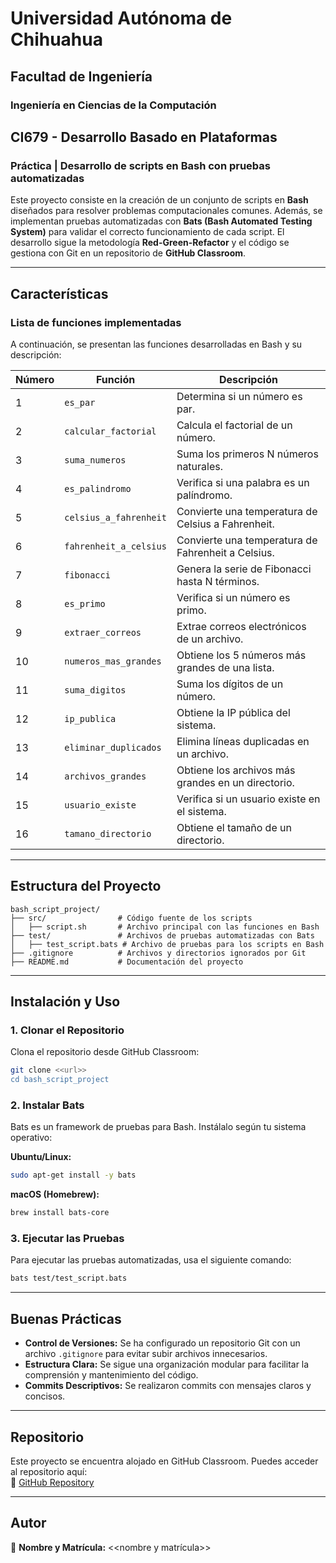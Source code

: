 # Universidad Autónoma de Chihuahua  
## Facultad de Ingeniería  
### Ingeniería en Ciencias de la Computación  

## CI679 - Desarrollo Basado en Plataformas  
### Práctica | Desarrollo de scripts en Bash con pruebas automatizadas  

Este proyecto consiste en la creación de un conjunto de scripts en **Bash** diseñados para resolver problemas computacionales comunes. Además, se implementan pruebas automatizadas con **Bats (Bash Automated Testing System)** para validar el correcto funcionamiento de cada script. El desarrollo sigue la metodología **Red-Green-Refactor** y el código se gestiona con Git en un repositorio de **GitHub Classroom**.

---

## **Características**  
### **Lista de funciones implementadas**  
A continuación, se presentan las funciones desarrolladas en Bash y su descripción:

| Número | Función                     | Descripción |
|--------|-----------------------------|------------------------------------------------|
| 1      | `es_par`                     | Determina si un número es par. |
| 2      | `calcular_factorial`         | Calcula el factorial de un número. |
| 3      | `suma_numeros`               | Suma los primeros N números naturales. |
| 4      | `es_palindromo`              | Verifica si una palabra es un palíndromo. |
| 5      | `celsius_a_fahrenheit`       | Convierte una temperatura de Celsius a Fahrenheit. |
| 6      | `fahrenheit_a_celsius`       | Convierte una temperatura de Fahrenheit a Celsius. |
| 7      | `fibonacci`                  | Genera la serie de Fibonacci hasta N términos. |
| 8      | `es_primo`                   | Verifica si un número es primo. |
| 9      | `extraer_correos`            | Extrae correos electrónicos de un archivo. |
| 10     | `numeros_mas_grandes`        | Obtiene los 5 números más grandes de una lista. |
| 11     | `suma_digitos`               | Suma los dígitos de un número. |
| 12     | `ip_publica`                 | Obtiene la IP pública del sistema. |
| 13     | `eliminar_duplicados`        | Elimina líneas duplicadas en un archivo. |
| 14     | `archivos_grandes`           | Obtiene los archivos más grandes en un directorio. |
| 15     | `usuario_existe`             | Verifica si un usuario existe en el sistema. |
| 16     | `tamano_directorio`          | Obtiene el tamaño de un directorio. |

---

## **Estructura del Proyecto**  
```plaintext
bash_script_project/
├── src/                # Código fuente de los scripts
│   ├── script.sh       # Archivo principal con las funciones en Bash
├── test/               # Archivos de pruebas automatizadas con Bats
│   ├── test_script.bats # Archivo de pruebas para los scripts en Bash
├── .gitignore          # Archivos y directorios ignorados por Git
├── README.md           # Documentación del proyecto
```

---

## **Instalación y Uso**  
### **1. Clonar el Repositorio**  
Clona el repositorio desde GitHub Classroom:
```bash
git clone <<url>>
cd bash_script_project
```

### **2. Instalar Bats**  
Bats es un framework de pruebas para Bash. Instálalo según tu sistema operativo:

**Ubuntu/Linux:**
```bash
sudo apt-get install -y bats
```

**macOS (Homebrew):**
```bash
brew install bats-core
```

### **3. Ejecutar las Pruebas**  
Para ejecutar las pruebas automatizadas, usa el siguiente comando:
```bash
bats test/test_script.bats
```

---

## **Buenas Prácticas**  
- **Control de Versiones:** Se ha configurado un repositorio Git con un archivo `.gitignore` para evitar subir archivos innecesarios.
- **Estructura Clara:** Se sigue una organización modular para facilitar la comprensión y mantenimiento del código.
- **Commits Descriptivos:** Se realizaron commits con mensajes claros y concisos.

---

## **Repositorio**  
Este proyecto se encuentra alojado en GitHub Classroom. Puedes acceder al repositorio aquí:  
🔗 [GitHub Repository](https://github.com/CI679/desarrollo-scripts-bash)

---

## **Autor**  
📌 **Nombre y Matrícula:** <<nombre y matrícula>>  
